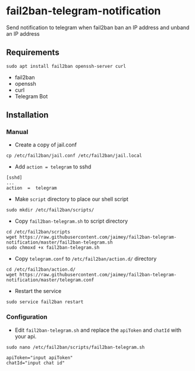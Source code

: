# fail2ban-telegram-notification
Send notification to telegram when fail2ban ban an IP address and unband an IP address

## Requirements
`sudo apt install fail2ban openssh-server curl`
- fail2ban
- openssh
- curl
- Telegram Bot

## Installation



### Manual
- Create a copy of jail.conf 

```
cp /etc/fail2ban/jail.conf /etc/fail2ban/jail.local
```
 
 - Add `action = telegram` to sshd
```
[sshd]  
...
action  =  telegram 
```
   
 - Make `script` directory to place our shell script  
```
sudo mkdir /etc/fail2ban/scripts/
```  
 -  Copy `fail2ban-telegram.sh` to script directory

```
cd /etc/fail2ban/scripts
wget https://raw.githubusercontent.com/jaimey/fail2ban-telegram-notification/master/fail2ban-telegram.sh
sudo chmoxd +x fail2ban-telegram.sh
```
 - Copy `telegram.conf` to `/etc/fail2ban/action.d/` directory  
```
cd /etc/fail2ban/action.d/
wget https://raw.githubusercontent.com/jaimey/fail2ban-telegram-notification/master/telegram.conf
```

- Restart the service  
```
sudo service fail2ban restart
```
 ### Configuration
 - Edit `fail2ban-telegram.sh` and replace the `apiToken` and `chatId` with your api. 
```
sudo nano /etc/fail2ban/scripts/fail2ban-telegram.sh
```
```
apiToken="input apiToken"
chatId="input chat id"
```
